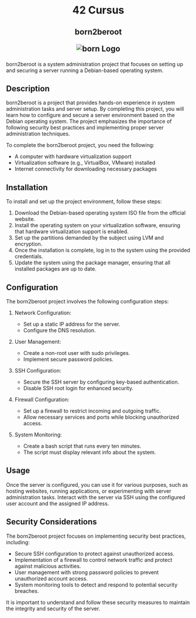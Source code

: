 <h1 align=center>
  42 Cursus
 </h1>
<h2 align=center>
  born2beroot

  ![born Logo](https://game.42sp.org.br/static/assets/achievements/born2berootm.png)

  </h2>

born2beroot is a system administration project that focuses on setting up and securing a server running a Debian-based operating system.

## Description

born2beroot is a project that provides hands-on experience in system administration tasks and server setup. By completing this project, you will learn how to configure and secure a server environment based on the Debian operating system. The project emphasizes the importance of following security best practices and implementing proper server administration techniques.

To complete the born2beroot project, you need the following:

- A computer with hardware virtualization support
- Virtualization software (e.g., VirtualBox, VMware) installed
- Internet connectivity for downloading necessary packages

## Installation

To install and set up the project environment, follow these steps:

1. Download the Debian-based operating system ISO file from the official website.
2. Install the operating system on your virtualization software, ensuring that hardware virtualization support is enabled.
3. Set up the partitions demanded by the subject using LVM and encryption.
4. Once the installation is complete, log in to the system using the provided credentials.
5. Update the system using the package manager, ensuring that all installed packages are up to date.

## Configuration

The born2beroot project involves the following configuration steps:

1. Network Configuration:
   - Set up a static IP address for the server.
   - Configure the DNS resolution.

2. User Management:
   - Create a non-root user with sudo privileges.
   - Implement secure password policies.

3. SSH Configuration:
   - Secure the SSH server by configuring key-based authentication.
   - Disable SSH root login for enhanced security.

4. Firewall Configuration:
   - Set up a firewall to restrict incoming and outgoing traffic.
   - Allow necessary services and ports while blocking unauthorized access.

5. System Monitoring:
   - Create a bash script that runs every ten minutes.
   - The script must display relevant info about the system.

## Usage

Once the server is configured, you can use it for various purposes, such as hosting websites, running applications, or experimenting with server administration tasks. Interact with the server via SSH using the configured user account and the assigned IP address.

## Security Considerations

The born2beroot project focuses on implementing security best practices, including:

- Secure SSH configuration to protect against unauthorized access.
- Implementation of a firewall to control network traffic and protect against malicious activities.
- User management with strong password policies to prevent unauthorized account access.
- System monitoring tools to detect and respond to potential security breaches.

It is important to understand and follow these security measures to maintain the integrity and security of the server.
